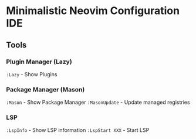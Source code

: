 # Minimalistic Neovim Configuration IDE

## Tools

### Plugin Manager (Lazy)
`:Lazy`         - Show Plugins

### Package Manager (Mason)
`:Mason`        - Show Package Manager
`:MasonUpdate`  - Update managed registries

### LSP
`:LspInfo`      - Show LSP information
`:LspStart XXX` - Start LSP
